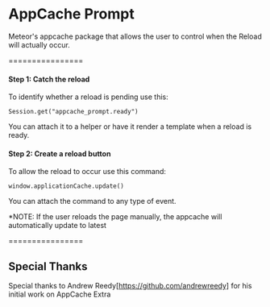 AppCache Prompt
================

Meteor's appcache package that allows the user to control when the Reload will actually occur.

================

#### Step 1: Catch the reload
To identify whether a reload is pending use this:

````
Session.get("appcache_prompt.ready")
````

You can attach it to a helper or have it render a template when a reload is ready.

#### Step 2: Create a reload button
To allow the reload to occur use this command:

````
window.applicationCache.update()
````

You can attach the command to any type of event.

*NOTE: If the user reloads the page manually, the appcache will automatically update to latest


================

## Special Thanks

Special thanks to Andrew Reedy[https://github.com/andrewreedy] for his initial work on AppCache Extra